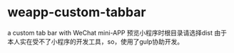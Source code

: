 # weapp-custom-tabbar
a custom tab bar with WeChat mini-APP
预览小程序时根目录请选择dist
由于本人实在受不了小程序的开发工具，so，使用了gulp协助开发。
